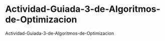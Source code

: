 # Actividad-Guiada-3-de-Algoritmos-de-Optimizacion
Actividad-Guiada-3-de-Algoritmos-de-Optimizacion
